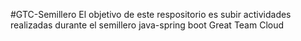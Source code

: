#GTC-Semillero
El objetivo de este respositorio es  subir actividades realizadas durante el semillero  java-spring boot Great Team Cloud
